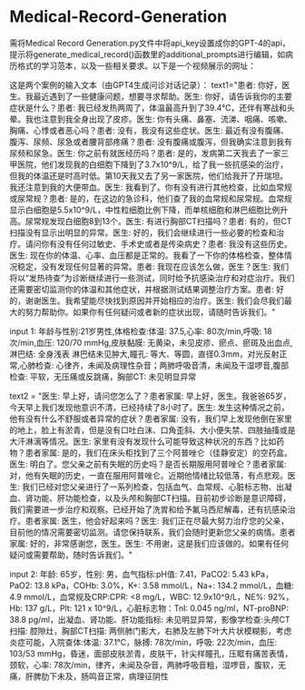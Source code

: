 # Medical-Record-Generation
需将Medical Record Generation.py文件中将api_key设置成你的GPT-4的api，提示将generate_medical_record()函数里的additional_prompts进行编辑，如病历格式的学习范本，以及一些相关要求。以下是一个视频展示的网址：

这是两个案例的输入文本（由GPT4生成问诊对话记录）：
text1="患者: 你好，医生。我最近遇到了一些健康问题，想要寻求帮助。医生: 你好，请告诉我你的主要症状是什么？患者: 我已经发热两周了，体温最高升到了39.4℃，还伴有寒战和头晕。我也注意到我全身出现了皮疹。医生: 你有头痛、鼻塞、流涕、咽痛、咳嗽、胸痛、心悸或者恶心吗？患者: 没有，我没有这些症状。医生: 最近有没有腹痛、腹泻、尿频、尿急或者腰背部疼痛？患者: 没有腹痛或腹泻，但我确实注意到我有尿频和尿急。医生: 你之前有就医经历吗？患者: 是的，发病第二天我去了一家三甲医院，他们发现我的白细胞下降到了3.7x10^9/L，给了我一些抗感染的治疗，但我的体温还是时高时低。第10天我又去了另一家医院，他们给我开了开瑞坦。我还注意到我的大便带血。医生: 我看到了。你有没有进行其他检查，比如血常规或尿常规？患者: 是的，在这边的急诊科，他们查了我的血常规和尿常规。血常规显示白细胞是5.5x10^9/L，中性粒细胞比例下降，而单核细胞和淋巴细胞比例升高。尿常规发现白细胞8到13个。医生: 有进行胸部CT扫描吗？患者: 有的，但CT扫描没有显示出明显的异常。医生: 好的，我们会继续进行一些必要的检查和治疗。请问你有没有任何过敏史、手术史或者是传染病史？患者: 我没有这些历史。医生: 现在你的体温、心率、血压都是正常的。我看了一下你的体格检查，整体情况稳定，没有发现任何显著的异常。患者: 我现在应该怎么做，医生？医生: 我们将以“发热待查”为诊断继续进行一些测试，同时给予抗感染治疗和对症治疗。我们还需要密切监测你的体温和其他症状，并根据测试结果调整治疗方案。患者: 好的，谢谢医生。我希望能尽快找到原因并开始相应的治疗。医生: 我们会尽我们最大的努力帮助你。如果你有任何疑问或者新的症状出现，请随时告诉我们。"

input 1: 年龄与性别:21岁男性,体格检查:体温: 37.5,心率: 80次/min,呼吸: 18次/min,血压: 120/70 mmHg,皮肤黏膜: 无黄染，未见皮疹、瘀点、瘀斑及出血点,淋巴结: 全身浅表 淋巴结未见肿大,瞳孔: 等大、等圆，直径0.3mm，对光反射正常,心肺检查: 心律齐，未闻及病理性杂音；两肺呼吸音清，未闻及干湿啰音,腹部检查: 平软，无压痛或反跳痛，胸部CT: 未见明显异常


text2 = "医生: 早上好，请问您怎么了？患者家属: 早上好，医生。我爸爸65岁，今天早上我们发现他意识不清，已经持续了8小时了。医生: 发生这种情况之前，他有没有什么不舒服或者异常的症状？患者家属: 没有，我们早上发现他倒在家里的地上，脸上有淤青，但是没有口吐白沫、口角歪斜、大小便失禁、四肢抽搐或是大汗淋漓等情况。医生: 家里有没有发现什么可能导致这种状况的东西？比如药物？患者家属: 是的，我们在床头柜找到了三个阿普唑仑（佳静安定）的空药盒。医生: 明白了。您父亲之前有失眠的历史吗？是否长期服用阿普唑仑？患者家属: 对，他有失眠的历史，一直在服用阿普唑仑。近期他情绪比较低落，有点悲观。医生: 我们已经对您父亲进行了一系列检查，包括血气、血常规、心脏标志物、出凝血、肾功能、肝功能检查，以及头颅和胸部CT扫描。目前初步诊断是意识障碍，我们需要进一步治疗和观察。已经开始了洗胃和给予氟马西尼解毒，还有抗感染治疗。患者家属: 医生，他会好起来吗？医生: 我们正在尽最大努力治疗您的父亲，目前他的情况需要密切监测。请您保持联系，我们会随时更新您父亲的病情。患者家属: 好的，非常感谢您，医生。医生: 不用谢，这是我们应该做的。如果有任何疑问或需要帮助，随时告诉我们。"

input 2: 年龄: 65岁，性别: 男，血气指标:pH值: 7.41，PaCO2: 5.43 kPa，PaO2: 13.8 kPa，COHb: 3.0%，K+: 3.58 mmol/L，Na+: 134.2 mmol/L，血糖: 4.9 mmol/L，血常规及CRP:CPR: <8 mg/L，WBC: 12.9x10^9/L，NE%: 92%，Hb: 137 g/L，Plt: 121 x 10^9/L，心脏标志物：TnI: 0.045 ng/ml，NT-proBNP: 38.8 pg/ml，出凝血、肾功能、肝功能指标: 未见明显异常，影像学检查:头颅CT扫描: 腔隙灶，胸部CT扫描: 两侧肺门影大，右肺及左肺下叶大片状模糊影，考虑炎症可能，入院查体:体温: 37.1℃，脉搏: 78次/min，呼吸: 22次/min，血压: 103/53 mmHg，昏迷，面部皮肤淤青，皮肤干，针尖样瞳孔，压眶有痛苦表情，颈软，心率: 78次/min，律齐，未闻及杂音，两肺呼吸音粗，湿啰音，腹软，无痛，肝脾肋下未及，肠鸣音正常，病理征阴性

